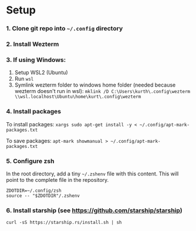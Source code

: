 # Setup

### 1. Clone git repo into `~/.config` directory

### 2. Install Wezterm

### 3. If using Windows:

1. Setup WSL2 (Ubuntu)
2. Run `wsl`
3. Symlink wezterm folder to windows home folder (needed because wezterm doesn't run in wsl): `mklink /D C:\Users\kurth\.config\wezterm \\wsl.localhost\Ubuntu\home\kurt\.config\wezterm`

### 4. Install packages

To install packages: `xargs sudo apt-get install -y < ~/.config/apt-mark-packages.txt`

To save packages: `apt-mark showmanual > ~/.config/apt-mark-packages.txt`

### 5. Configure zsh

In the root directory, add a tiny `~/.zshenv` file with this content. This will point to the complete file in the repository.
```
ZDOTDIR=~/.config/zsh
source -- "$ZDOTDIR"/.zshenv
```

### 6. Install starship (see https://github.com/starship/starship)

`curl -sS https://starship.rs/install.sh | sh`
